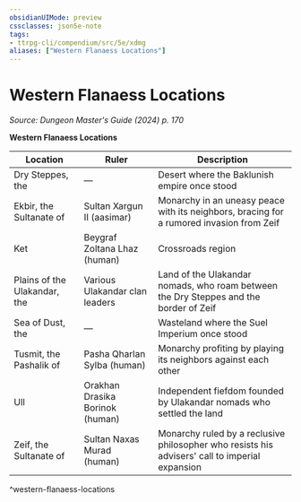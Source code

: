 ```yaml
---
obsidianUIMode: preview
cssclasses: json5e-note
tags:
- ttrpg-cli/compendium/src/5e/xdmg
aliases: ["Western Flanaess Locations"]
---
```

# Western Flanaess Locations
*Source: Dungeon Master's Guide (2024) p. 170* 

**Western Flanaess Locations**

| Location | Ruler | Description |
|----------|-------|-------------|
| Dry Steppes, the | — | Desert where the Baklunish empire once stood |
| Ekbir, the Sultanate of | Sultan Xargun II (aasimar) | Monarchy in an uneasy peace with its neighbors, bracing for a rumored invasion from Zeif |
| Ket | Beygraf Zoltana Lhaz (human) | Crossroads region |
| Plains of the Ulakandar, the | Various Ulakandar clan leaders | Land of the Ulakandar nomads, who roam between the Dry Steppes and the border of Zeif |
| Sea of Dust, the | — | Wasteland where the Suel Imperium once stood |
| Tusmit, the Pashalik of | Pasha Qharlan Sylba (human) | Monarchy profiting by playing its neighbors against each other |
| Ull | Orakhan Drasika Borinok (human) | Independent fiefdom founded by Ulakandar nomads who settled the land |
| Zeif, the Sultanate of | Sultan Naxas Murad (human) | Monarchy ruled by a reclusive philosopher who resists his advisers' call to imperial expansion |
^western-flanaess-locations
